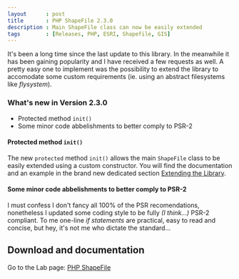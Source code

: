 ```yaml
---
layout      : post
title       : PHP ShapeFile 2.3.0
description : Main ShapeFile class can now be easily extended
tags        : [Releases, PHP, ESRI, Shapefile, GIS]
---
```


It's been a long time since the last update to this library. In the meanwhile it has been gaining popularity and I have received a few requests as well.
A pretty easy one to implement was the possibility to extend the library to accomodate some custom requirements (ie. using an abstract filesystems like *flysystem*).


### What's new in Version 2.3.0
- Protected method `init()`
- Some minor code abbelishments to better comply to PSR-2


#### Protected method `init()`
The new `protected` method `init()` allows the main `ShapeFile` class to be easily extended using a custom constructor.
You will find the documentation and an example in the brand new dedicated section [Extending the Library](/labs/php-shapefile/#extending-the-library).

#### Some minor code abbelishments to better comply to PSR-2
I must confess I don't fancy all 100% of the PSR recomendations, nonetheless I updated some coding style to be fully *(I think...)* PSR-2 compliant.
To me one-line *if statements* are practical, easy to read and concise, but hey, it's not me who dictate the standard...



## Download and documentation

Go to the Lab page: [PHP ShapeFile](/labs/php-shapefile/)
